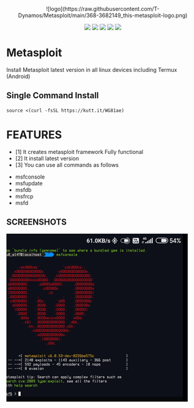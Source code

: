 <p align="center">
![logo](https://raw.githubusercontent.com/T-Dynamos/Metasploit/main/368-3682149_this-metasploit-logo.png)
</p>

<p align="center">
  <img src="https://img.shields.io/badge/Maintained%3F-Yes-green?style=for-the-badge">
  <img src="https://img.shields.io/github/license/T-Dynamos/Metasploit?style=for-the-badge">
  <img src="https://img.shields.io/github/issues/T-Dynamos/Metasploit?color=violet&style=for-the-badge">
  <img src="https://img.shields.io/github/forks/T-Dynamos/Metasploit?color=teal&style=for-the-badge">
  <img src="https://img.shields.io/github/stars/T-Dynamos/Metasploit?style=for-the-badge">
</p>

# Metasploit
Install Metasploit latest version in all linux devices including Termux (Android)
## Single Command Install
```
source <(curl -fsSL https://kutt.it/WG81ae) 

```
# FEATURES
* [1] It creates metasploit framework Fully functional
* [2] It install latest version 
* [3] You can use all commands as follows 
+ msfconsole
+ msfupdate
+ msfdb
+ msfrcp
+ msfd

## SCREENSHOTS
![logo](https://github.com/T-Dynamos/Metasploit/raw/main/IMG_20210710_103716.jpg)
